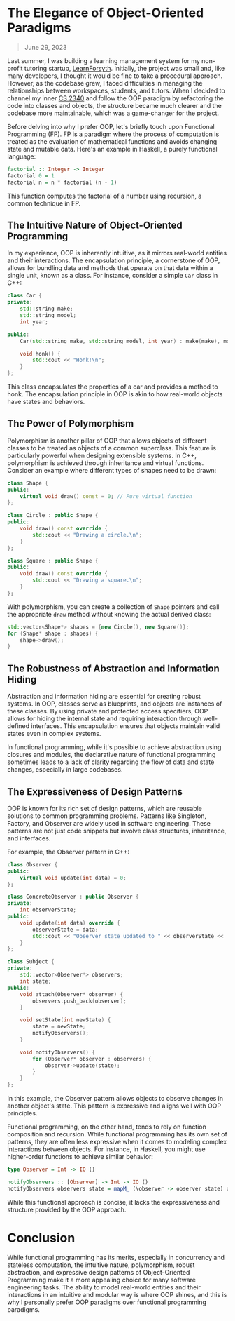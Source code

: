 # The Elegance of Object-Oriented Paradigms

> June 29, 2023

Last summer, I was building a learning management system for my non-profit tutoring startup, [LearnForsyth](https://learnforsyth.org). Initially, the project was small and, like many developers, I thought it would be fine to take a procedural approach. However, as the codebase grew, I faced difficulties in managing the relationships between workspaces, students, and tutors. When I decided to channel my inner [CS 2340](https://gt-student-wiki.org/mediawiki/index.php/CS_2340) and follow the OOP paradigm by refactoring the code into classes and objects, the structure became much clearer and the codebase more maintainable, which was a game-changer for the project.

Before delving into why I prefer OOP, let's briefly touch upon Functional Programming (FP). FP is a paradigm where the process of computation is treated as the evaluation of mathematical functions and avoids changing state and mutable data. Here's an example in Haskell, a purely functional language:

```haskell
factorial :: Integer -> Integer
factorial 0 = 1
factorial n = n * factorial (n - 1)
```

This function computes the factorial of a number using recursion, a common technique in FP.

## The Intuitive Nature of Object-Oriented Programming

In my experience, OOP is inherently intuitive, as it mirrors real-world entities and their interactions. The encapsulation principle, a cornerstone of OOP, allows for bundling data and methods that operate on that data within a single unit, known as a class. For instance, consider a simple `Car` class in C++:

```cpp
class Car {
private:
    std::string make;
    std::string model;
    int year;

public:
    Car(std::string make, std::string model, int year) : make(make), model(model), year(year) {}

    void honk() {
        std::cout << "Honk!\n";
    }
};
```

This class encapsulates the properties of a car and provides a method to honk. The encapsulation principle in OOP is akin to how real-world objects have states and behaviors.

## The Power of Polymorphism

Polymorphism is another pillar of OOP that allows objects of different classes to be treated as objects of a common superclass. This feature is particularly powerful when designing extensible systems. In C++, polymorphism is achieved through inheritance and virtual functions. Consider an example where different types of shapes need to be drawn:

```cpp
class Shape {
public:
    virtual void draw() const = 0; // Pure virtual function
};

class Circle : public Shape {
public:
    void draw() const override {
        std::cout << "Drawing a circle.\n";
    }
};

class Square : public Shape {
public:
    void draw() const override {
        std::cout << "Drawing a square.\n";
    }
};
```

With polymorphism, you can create a collection of `Shape` pointers and call the appropriate `draw` method without knowing the actual derived class:

```cpp
std::vector<Shape*> shapes = {new Circle(), new Square()};
for (Shape* shape : shapes) {
    shape->draw();
}
```

## The Robustness of Abstraction and Information Hiding

Abstraction and information hiding are essential for creating robust systems. In OOP, classes serve as blueprints, and objects are instances of these classes. By using private and protected access specifiers, OOP allows for hiding the internal state and requiring interaction through well-defined interfaces. This encapsulation ensures that objects maintain valid states even in complex systems.

In functional programming, while it's possible to achieve abstraction using closures and modules, the declarative nature of functional programming sometimes leads to a lack of clarity regarding the flow of data and state changes, especially in large codebases.

## The Expressiveness of Design Patterns

OOP is known for its rich set of design patterns, which are reusable solutions to common programming problems. Patterns like Singleton, Factory, and Observer are widely used in software engineering. These patterns are not just code snippets but involve class structures, inheritance, and interfaces.

For example, the Observer pattern in C++:

```cpp
class Observer {
public:
    virtual void update(int data) = 0;
};

class ConcreteObserver : public Observer {
private:
    int observerState;
public:
    void update(int data) override {
        observerState = data;
        std::cout << "Observer state updated to " << observerState << '\n';
    }
};

class Subject {
private:
    std::vector<Observer*> observers;
    int state;
public:
    void attach(Observer* observer) {
        observers.push_back(observer);
    }

    void setState(int newState) {
        state = newState;
        notifyObservers();
    }

    void notifyObservers() {
        for (Observer* observer : observers) {
            observer->update(state);
        }
    }
};
```

In this example, the Observer pattern allows objects to observe changes in another object's state. This pattern is expressive and aligns well with OOP principles.

Functional programming, on the other hand, tends to rely on function composition and recursion. While functional programming has its own set of patterns, they are often less expressive when it comes to modeling complex interactions between objects. For instance, in Haskell, you might use higher-order functions to achieve similar behavior:

```haskell
type Observer = Int -> IO ()

notifyObservers :: [Observer] -> Int -> IO ()
notifyObservers observers state = mapM_ (\observer -> observer state) observers
```

While this functional approach is concise, it lacks the expressiveness and structure provided by the OOP approach.

# Conclusion

While functional programming has its merits, especially in concurrency and stateless computation, the intuitive nature, polymorphism, robust abstraction, and expressive design patterns of Object-Oriented Programming make it a more appealing choice for many software engineering tasks. The ability to model real-world entities and their interactions in an intuitive and modular way is where OOP shines, and this is why I personally prefer OOP paradigms over functional programming paradigms.
